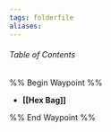 ```yaml
---
tags: folderfile
aliases:
---
```

###### Table of Contents
%% Begin Waypoint %%
- **[[Hex Bag]]**

%% End Waypoint %%

